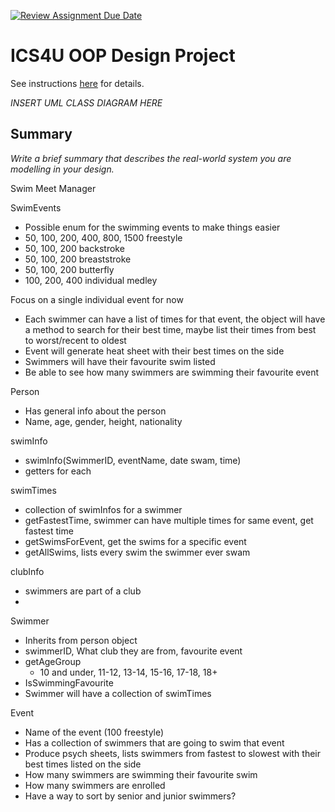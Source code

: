 [![Review Assignment Due Date](https://classroom.github.com/assets/deadline-readme-button-22041afd0340ce965d47ae6ef1cefeee28c7c493a6346c4f15d667ab976d596c.svg)](https://classroom.github.com/a/LXtbW2-T)
# ICS4U OOP Design Project

See instructions [here](INSTRUCTIONS.md) for details.

*INSERT UML CLASS DIAGRAM HERE*  

## Summary
*Write a brief summary that describes the real-world system you are modelling in your design.*

Swim Meet Manager

SwimEvents
- Possible enum for the swimming events to make things easier
- 50, 100, 200, 400, 800, 1500 freestyle
- 50, 100, 200 backstroke
- 50, 100, 200 breaststroke
- 50, 100, 200 butterfly
- 100, 200, 400 individual medley

Focus on a single individual event for now
- Each swimmer can have a list of times for that event, the object will have a method to search for their best time, maybe list their times from best to worst/recent to oldest
- Event will generate heat sheet with their best times on the side
- Swimmers will have their favourite swim listed
- Be able to see how many swimmers are swimming their favourite event

Person
- Has general info about the person
- Name, age, gender, height, nationality

swimInfo
- swimInfo(SwimmerID, eventName, date swam, time)
- getters for each

swimTimes
- collection of swimInfos for a swimmer
- getFastestTime, swimmer can have multiple times for same event, get fastest time
- getSwimsForEvent, get the swims for a specific event
- getAllSwims, lists every swim the swimmer ever swam

clubInfo
- swimmers are part of a club
- 

Swimmer
- Inherits from person object
- swimmerID, What club they are from, favourite event
- getAgeGroup
    - 10 and under, 11-12, 13-14, 15-16, 17-18, 18+
- IsSwimmingFavourite
- Swimmer will have a collection of swimTimes

Event
- Name of the event (100 freestyle)
- Has a collection of swimmers that are going to swim that event
- Produce psych sheets, lists swimmers from fastest to slowest with their best times listed on the side
- How many swimmers are swimming their favourite swim
- How many swimmers are enrolled
- Have a way to sort by senior and junior swimmers?


